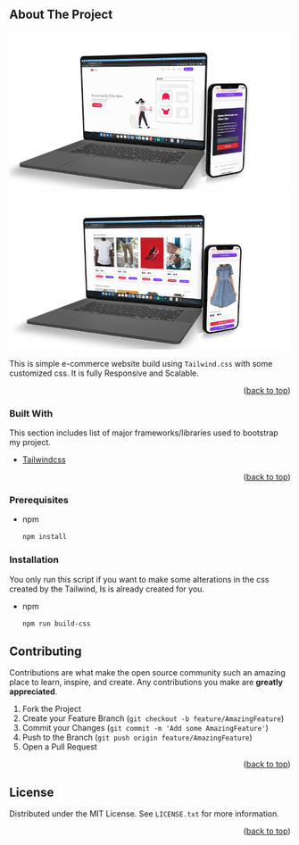 <div id="top"></div>

<!-- ABOUT THE PROJECT -->

## About The Project

![Alt text](/web-ui.png?raw=true "Optional Title")
![Alt text](/web-ui1.png?raw=true "Optional Title")

This is simple e-commerce website build using `Tailwind.css` with some customized css. It is fully Responsive and Scalable.


<p align="right">(<a href="#top">back to top</a>)</p>

### Built With

This section includes list of major frameworks/libraries used to bootstrap my project.

- [Tailwindcss](https://tailwindcss.com/)

<p align="right">(<a href="#top">back to top</a>)</p>

<!-- GETTING STARTED -->

### Prerequisites


- npm
  ```sh
  npm install
  ```

### Installation

You only run this script if you want to make some alterations in the css created by the Tailwind, Is is already created for you.

- npm
  ```sh
  npm run build-css
  ```

<!-- CONTRIBUTING -->

## Contributing

Contributions are what make the open source community such an amazing place to learn, inspire, and create. Any contributions you make are **greatly appreciated**.

1. Fork the Project
2. Create your Feature Branch (`git checkout -b feature/AmazingFeature`)
3. Commit your Changes (`git commit -m 'Add some AmazingFeature'`)
4. Push to the Branch (`git push origin feature/AmazingFeature`)
5. Open a Pull Request

<p align="right">(<a href="#top">back to top</a>)</p>

<!-- LICENSE -->

## License

Distributed under the MIT License. See `LICENSE.txt` for more information.

<p align="right">(<a href="#top">back to top</a>)</p>

